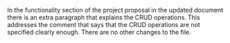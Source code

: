 In the functionality section of the project proposal in the updated document there is an extra paragraph that explains the CRUD operations. This addresses the comment that says that the CRUD operations are not specified clearly enough. There are no other changes to the file. 
